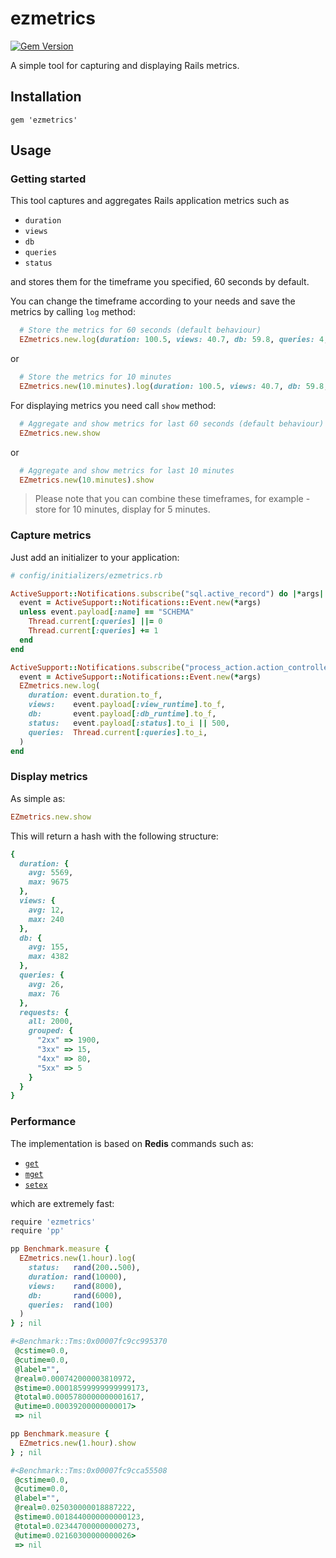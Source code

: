 # ezmetrics

[![Gem Version](https://badge.fury.io/rb/ezmetrics.svg)](https://badge.fury.io/rb/ezmetrics)

A simple tool for capturing and displaying Rails metrics.


## Installation

```
gem 'ezmetrics'
```

## Usage

### Getting started

This tool captures and aggregates Rails application metrics such as
- `duration`
- `views`
- `db`
- `queries`
- `status`

and stores them for the timeframe you specified, 60 seconds by default.

You can change the timeframe according to your needs and save the metrics by calling `log` method:

```ruby
  # Store the metrics for 60 seconds (default behaviour)
  EZmetrics.new.log(duration: 100.5, views: 40.7, db: 59.8, queries: 4, status: 200)
```
or

```ruby
  # Store the metrics for 10 minutes
  EZmetrics.new(10.minutes).log(duration: 100.5, views: 40.7, db: 59.8, queries: 4, status: 200)
```

For displaying metrics you need call `show` method:

```ruby
  # Aggregate and show metrics for last 60 seconds (default behaviour)
  EZmetrics.new.show
```

or

```ruby
  # Aggregate and show metrics for last 10 minutes
  EZmetrics.new(10.minutes).show
```

> Please note that you can combine these timeframes, for example - store for 10 minutes, display for 5 minutes.


### Capture metrics

Just add an initializer to your application:

```ruby
# config/initializers/ezmetrics.rb

ActiveSupport::Notifications.subscribe("sql.active_record") do |*args|
  event = ActiveSupport::Notifications::Event.new(*args)
  unless event.payload[:name] == "SCHEMA"
    Thread.current[:queries] ||= 0
    Thread.current[:queries] += 1
  end
end

ActiveSupport::Notifications.subscribe("process_action.action_controller") do |*args|
  event = ActiveSupport::Notifications::Event.new(*args)
  EZmetrics.new.log(
    duration: event.duration.to_f,
    views:    event.payload[:view_runtime].to_f,
    db:       event.payload[:db_runtime].to_f,
    status:   event.payload[:status].to_i || 500,
    queries:  Thread.current[:queries].to_i,
  )
end
```

### Display metrics

As simple as:

```ruby
EZmetrics.new.show
```

This will return a hash with the following structure:

```ruby
{
  duration: {
    avg: 5569,
    max: 9675
  },
  views: {
    avg: 12,
    max: 240
  },
  db: {
    avg: 155,
    max: 4382
  },
  queries: {
    avg: 26,
    max: 76
  },
  requests: {
    all: 2000,
    grouped: {
      "2xx" => 1900,
      "3xx" => 15,
      "4xx" => 80,
      "5xx" => 5
    }
  }
}
```

### Performance

The implementation is based on **Redis** commands such as:  

- [`get`](https://redis.io/commands/get)  
- [`mget`](https://redis.io/commands/mget)
- [`setex`](https://redis.io/commands/setex)

which are extremely fast:

```bash
require 'ezmetrics'
require 'pp'
```

```ruby
pp Benchmark.measure {
  EZmetrics.new(1.hour).log(
    status:   rand(200..500), 
    duration: rand(10000), 
    views:    rand(8000), 
    db:       rand(6000), 
    queries:  rand(100)
  ) 
} ; nil

#<Benchmark::Tms:0x00007fc9cc995370
 @cstime=0.0,
 @cutime=0.0,
 @label="",
 @real=0.000742000003810972,
 @stime=0.00018599999999999173,
 @total=0.0005780000000001617,
 @utime=0.00039200000000017>
 => nil 

```

```ruby
pp Benchmark.measure {
  EZmetrics.new(1.hour).show 
} ; nil

#<Benchmark::Tms:0x00007fc9cca55508
 @cstime=0.0,
 @cutime=0.0,
 @label="",
 @real=0.025030000018887222,
 @stime=0.0018440000000000123,
 @total=0.023447000000000273,
 @utime=0.02160300000000026>
 => nil 
 ```
